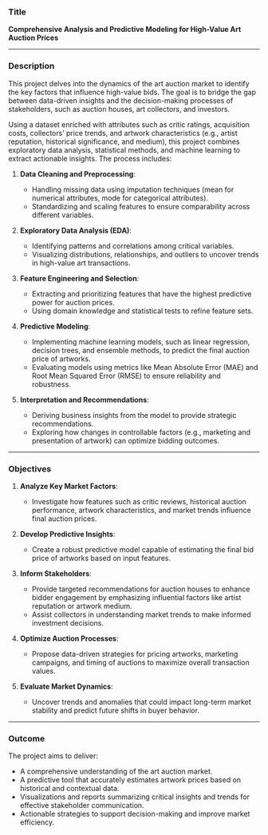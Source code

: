 ### **Title**  
**Comprehensive Analysis and Predictive Modeling for High-Value Art Auction Prices**

--- 

### **Description**  
This project delves into the dynamics of the art auction market to identify the key factors that influence high-value bids. The goal is to bridge the gap between data-driven insights and the decision-making processes of stakeholders, such as auction houses, art collectors, and investors. 

Using a dataset enriched with attributes such as critic ratings, acquisition costs, collectors’ price trends, and artwork characteristics (e.g., artist reputation, historical significance, and medium), this project combines exploratory data analysis, statistical methods, and machine learning to extract actionable insights. The process includes:

1. **Data Cleaning and Preprocessing**:  
   - Handling missing data using imputation techniques (mean for numerical attributes, mode for categorical attributes).  
   - Standardizing and scaling features to ensure comparability across different variables.

2. **Exploratory Data Analysis (EDA)**:  
   - Identifying patterns and correlations among critical variables.  
   - Visualizing distributions, relationships, and outliers to uncover trends in high-value art transactions.

3. **Feature Engineering and Selection**:  
   - Extracting and prioritizing features that have the highest predictive power for auction prices.  
   - Using domain knowledge and statistical tests to refine feature sets.

4. **Predictive Modeling**:  
   - Implementing machine learning models, such as linear regression, decision trees, and ensemble methods, to predict the final auction price of artworks.  
   - Evaluating models using metrics like Mean Absolute Error (MAE) and Root Mean Squared Error (RMSE) to ensure reliability and robustness.

5. **Interpretation and Recommendations**:  
   - Deriving business insights from the model to provide strategic recommendations.  
   - Exploring how changes in controllable factors (e.g., marketing and presentation of artwork) can optimize bidding outcomes.

--- 

### **Objectives**  
1. **Analyze Key Market Factors**:  
   - Investigate how features such as critic reviews, historical auction performance, artwork characteristics, and market trends influence final auction prices.

2. **Develop Predictive Insights**:  
   - Create a robust predictive model capable of estimating the final bid price of artworks based on input features.  

3. **Inform Stakeholders**:  
   - Provide targeted recommendations for auction houses to enhance bidder engagement by emphasizing influential factors like artist reputation or artwork medium.  
   - Assist collectors in understanding market trends to make informed investment decisions.  

4. **Optimize Auction Processes**:  
   - Propose data-driven strategies for pricing artworks, marketing campaigns, and timing of auctions to maximize overall transaction values.

5. **Evaluate Market Dynamics**:  
   - Uncover trends and anomalies that could impact long-term market stability and predict future shifts in buyer behavior.
     
--- 

### **Outcome**  
The project aims to deliver:  
- A comprehensive understanding of the art auction market.  
- A predictive tool that accurately estimates artwork prices based on historical and contextual data.  
- Visualizations and reports summarizing critical insights and trends for effective stakeholder communication.  
- Actionable strategies to support decision-making and improve market efficiency.
